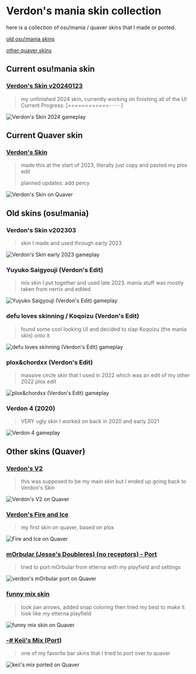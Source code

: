 # Verdon's mania skin collection
here is a collection of osu!mania / quaver skins that I made or ported.

[old osu!mania skins](https://github.com/Verdonn/mania-skins#old-skins-osumania)

[other quaver skins](https://github.com/Verdonn/mania-skins#other-skins-quaver)

## Current osu!mania skin

### [Verdon's Skin v20240123](https://drive.google.com/file/d/10ot8xP5wO6dTo4KG2yKuZsr8SoaPLjn4/view?usp=sharing)
> my unfinished 2024 skin, currently working on finishing all of the UI
> Current Progress: [============········] 

![Verdon's Skin 2024 gameplay](https://i.imgur.com/GMsPAuS.png)

## Current Quaver skin

### [Verdon's Skin](https://steamcommunity.com/sharedfiles/filedetails/?id=2938951677)
> made this at the start of 2023, literally just copy and pasted my plox edit
> 
> planned updates: add percy

![Verdon's Skin on Quaver](https://steamuserimages-a.akamaihd.net/ugc/2012583396739128983/82DAAEB9FBE3D78E5E483C2874CBD4F85A8C359B/?imw=5000&imh=5000&ima=fit&impolicy=Letterbox&imcolor=%23000000&letterbox=false)



## Old skins (osu!mania)

### Verdon's Skin v202303
> skin I made and used through early 2023

![Verdon's Skin early 2023 gameplay](https://i.imgur.com/IjDvnIu.png)


### Yuyuko Saigyouji (Verdon's Edit)
> mix skin I put together and used late 2023. mania stuff was mostly taken from nerrix and edited

![Yuyuko Saigyouji (Verdon's Edit) gameplay](https://i.imgur.com/5TH3OvC.png)


### defu loves skinning / Koqoizu (Verdon's Edit)
> found some cool looking UI and decided to slap Koqoizu (the mania skin) onto it

![defu loves skinning (Verdon's Edit) gameplay](https://i.imgur.com/fTFu8gc.png)


### plox&chordxx (Verdon's Edit)
> massive circle skin that I used in 2022 which was an edit of my other 2022 plox edit

![plox&chordxx (Verdon's Edit) gameplay](https://i.imgur.com/Hxu82DD.png)


### Verdon 4 (2020)
> VERY ugly skin I worked on back in 2020 and early 2021

![Verdon 4 gameplay](https://i.imgur.com/8ePHNOP.png)


## Other skins (Quaver)

### [Verdon's V2](https://steamcommunity.com/sharedfiles/filedetails/?id=2969730760)
> this was supposed to be my main skin but I ended up going back to Verdon's Skin

![Verdon's V2 on Quaver](https://steamuserimages-a.akamaihd.net/ugc/2032855620558056552/1BA30BFF27AB15BA2680D14493EE92EE69F20B74/?imw=5000&imh=5000&ima=fit&impolicy=Letterbox&imcolor=%23000000&letterbox=false)


### [Verdon's Fire and Ice](https://steamcommunity.com/sharedfiles/filedetails/?id=2935965983)
> my first skin on quaver, based on plox

![Fire and Ice on Quaver](https://steamuserimages-a.akamaihd.net/ugc/2012582948405344281/A547116968A47C75574BB1BC7BB615B1EB390A00/?imw=5000&imh=5000&ima=fit&impolicy=Letterbox&imcolor=%23000000&letterbox=false)


### [mOrbular (Jesse's Doubleres) (no receptors) - Port](https://steamcommunity.com/sharedfiles/filedetails/?id=2979896931)
> tried to port mOrbular from etterna with my playfield and settings

![verdon's mOrbular port on Quaver](https://steamuserimages-a.akamaihd.net/ugc/2026102435188886014/B2431BE7B5DBAD1C429E7F9B2D723F6050D22CED/?imw=5000&imh=5000&ima=fit&impolicy=Letterbox&imcolor=%23000000&letterbox=false)


### [funny mix skin](https://steamcommunity.com/sharedfiles/filedetails/?id=3009985080)
> took jian arrows, added snap coloring then tried my best to make it look like my etterna playfield

![funny mix skin on Quaver](https://steamuserimages-a.akamaihd.net/ugc/2015975043452537855/F61408E19AF232C2BCD42E001878F3C32BA0DAD0/?imw=5000&imh=5000&ima=fit&impolicy=Letterbox&imcolor=%23000000&letterbox=false)


### [-# Keii's Mix (Port)](https://steamcommunity.com/sharedfiles/filedetails/?id=2989372529)
> one of my favorite bar skins that I tried to port over to quaver

![keii's mix ported on Quaver](https://steamuserimages-a.akamaihd.net/ugc/2020474927306719502/D6F9999177970F965DB2E2108C1A2E678A8E0DBE/?imw=5000&imh=5000&ima=fit&impolicy=Letterbox&imcolor=%23000000&letterbox=false)
